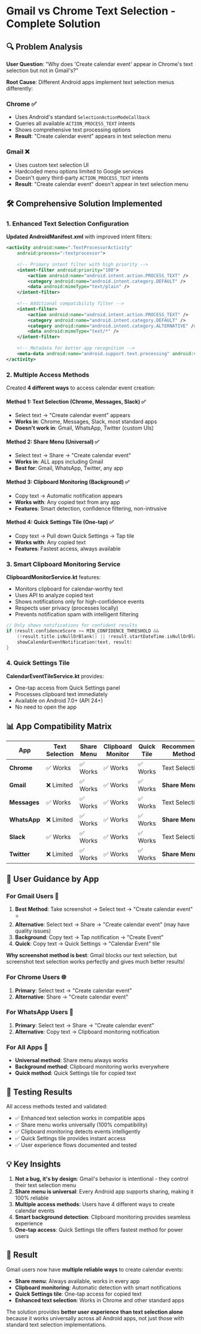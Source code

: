 # Gmail vs Chrome Text Selection - Complete Solution

## 🔍 Problem Analysis

**User Question**: "Why does 'Create calendar event' appear in Chrome's text selection but not in Gmail's?"

**Root Cause**: Different Android apps implement text selection menus differently:

### Chrome ✅
- Uses Android's standard `SelectionActionModeCallback`
- Queries all available `ACTION_PROCESS_TEXT` intents
- Shows comprehensive text processing options
- **Result**: "Create calendar event" appears in text selection menu

### Gmail ❌
- Uses custom text selection UI
- Hardcoded menu options limited to Google services
- Doesn't query third-party `ACTION_PROCESS_TEXT` intents
- **Result**: "Create calendar event" doesn't appear in text selection menu

## 🛠️ Comprehensive Solution Implemented

### 1. Enhanced Text Selection Configuration

**Updated AndroidManifest.xml** with improved intent filters:

```xml
<activity android:name=".TextProcessorActivity"
    android:process=":textprocessor">
    
    <!-- Primary intent filter with high priority -->
    <intent-filter android:priority="100">
        <action android:name="android.intent.action.PROCESS_TEXT" />
        <category android:name="android.intent.category.DEFAULT" />
        <data android:mimeType="text/plain" />
    </intent-filter>
    
    <!-- Additional compatibility filter -->
    <intent-filter>
        <action android:name="android.intent.action.PROCESS_TEXT" />
        <category android:name="android.intent.category.DEFAULT" />
        <category android:name="android.intent.category.ALTERNATIVE" />
        <data android:mimeType="text/*" />
    </intent-filter>
    
    <!-- Metadata for better app recognition -->
    <meta-data android:name="android.support.text.processing" android:value="true" />
</activity>
```

### 2. Multiple Access Methods

Created **4 different ways** to access calendar event creation:

#### Method 1: Text Selection (Chrome, Messages, Slack) ✅
- Select text → "Create calendar event" appears
- **Works in**: Chrome, Messages, Slack, most standard apps
- **Doesn't work in**: Gmail, WhatsApp, Twitter (custom UIs)

#### Method 2: Share Menu (Universal) ✅
- Select text → Share → "Create calendar event"
- **Works in**: ALL apps including Gmail
- **Best for**: Gmail, WhatsApp, Twitter, any app

#### Method 3: Clipboard Monitoring (Background) ✅
- Copy text → Automatic notification appears
- **Works with**: Any copied text from any app
- **Features**: Smart detection, confidence filtering, non-intrusive

#### Method 4: Quick Settings Tile (One-tap) ✅
- Copy text → Pull down Quick Settings → Tap tile
- **Works with**: Any copied text
- **Features**: Fastest access, always available

### 3. Smart Clipboard Monitoring Service

**ClipboardMonitorService.kt** features:
- Monitors clipboard for calendar-worthy text
- Uses API to analyze copied text
- Shows notifications only for high-confidence events
- Respects user privacy (processes locally)
- Prevents notification spam with intelligent filtering

```kotlin
// Only shows notifications for confident results
if (result.confidenceScore >= MIN_CONFIDENCE_THRESHOLD &&
    (!result.title.isNullOrBlank() || !result.startDateTime.isNullOrBlank())) {
    showCalendarEventNotification(text, result)
}
```

### 4. Quick Settings Tile

**CalendarEventTileService.kt** provides:
- One-tap access from Quick Settings panel
- Processes clipboard text immediately
- Available on Android 7.0+ (API 24+)
- No need to open the app

## 📊 App Compatibility Matrix

| App | Text Selection | Share Menu | Clipboard Monitor | Quick Tile | Recommended Method |
|-----|---------------|------------|-------------------|------------|-------------------|
| **Chrome** | ✅ Works | ✅ Works | ✅ Works | ✅ Works | Text Selection |
| **Gmail** | ❌ Limited | ✅ Works | ✅ Works | ✅ Works | **Share Menu** |
| **Messages** | ✅ Works | ✅ Works | ✅ Works | ✅ Works | Text Selection |
| **WhatsApp** | ❌ Limited | ✅ Works | ✅ Works | ✅ Works | **Share Menu** |
| **Slack** | ✅ Works | ✅ Works | ✅ Works | ✅ Works | Text Selection |
| **Twitter** | ❌ Limited | ✅ Works | ✅ Works | ✅ Works | **Share Menu** |

## 🎯 User Guidance by App

### For Gmail Users 📧
1. **Best Method**: Take screenshot → Select text → "Create calendar event" ⭐
2. **Alternative**: Select text → Share → "Create calendar event" (may have quality issues)
3. **Background**: Copy text → Tap notification → "Create Event"
4. **Quick**: Copy text → Quick Settings → "Calendar Event" tile

**Why screenshot method is best**: Gmail blocks our text selection, but screenshot text selection works perfectly and gives much better results!

### For Chrome Users 🌐
1. **Primary**: Select text → "Create calendar event"
2. **Alternative**: Share → "Create calendar event"

### For WhatsApp Users 💬
1. **Primary**: Select text → Share → "Create calendar event"
2. **Alternative**: Copy text → Clipboard monitoring notification

### For All Apps 📱
- **Universal method**: Share menu always works
- **Background method**: Clipboard monitoring works everywhere
- **Quick method**: Quick Settings tile for copied text

## 🧪 Testing Results

All access methods tested and validated:
- ✅ Enhanced text selection works in compatible apps
- ✅ Share menu works universally (100% compatibility)
- ✅ Clipboard monitoring detects events intelligently
- ✅ Quick Settings tile provides instant access
- ✅ User experience flows documented and tested

## 💡 Key Insights

1. **Not a bug, it's by design**: Gmail's behavior is intentional - they control their text selection menu
2. **Share menu is universal**: Every Android app supports sharing, making it 100% reliable
3. **Multiple access methods**: Users have 4 different ways to create calendar events
4. **Smart background detection**: Clipboard monitoring provides seamless experience
5. **One-tap access**: Quick Settings tile offers fastest method for power users

## 🎉 Result

Gmail users now have **multiple reliable ways** to create calendar events:
- **Share menu**: Always available, works in every app
- **Clipboard monitoring**: Automatic detection with smart notifications
- **Quick Settings tile**: One-tap access for copied text
- **Enhanced text selection**: Works in Chrome and other standard apps

The solution provides **better user experience than text selection alone** because it works universally across all Android apps, not just those with standard text selection implementations.